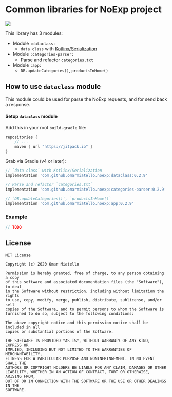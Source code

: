 # Common libraries for NoExp project

[![](https://jitpack.io/v/omarmiatello/noexp.svg)](https://jitpack.io/#omarmiatello/noexp)

This library has 3 modules:
- Module `:dataclass:`
  - `data class` with [Kotlinx/Serialization](https://github.com/Kotlin/kotlinx.serialization)
- Module `:categories-parser:`
  - Parse and refactor `categories.txt`
- Module `:app:`
  - `DB.updateCategories()`, `productsInHome()`


## How to use `dataclass` module

This module could be used for parse the NoExp requests, and for send back a response.

#### Setup `dataclass` module

Add this in your root `build.gradle` file:
```gradle
repositories {
    // ...
    maven { url "https://jitpack.io" }
}
```

Grab via Gradle (v4 or later):
```groovy
// `data class` with Kotlinx/Serialization
implementation 'com.github.omarmiatello.noexp:dataclass:0.2.9'

// Parse and refactor `categories.txt`
implementation 'com.github.omarmiatello.noexp:categories-parser:0.2.9'

// `DB.updateCategories()`, `productsInHome()`
implementation 'com.github.omarmiatello.noexp:app:0.2.9'
```

### Example

```kotlin
// TODO
```

## License

    MIT License
    
    Copyright (c) 2020 Omar Miatello
    
    Permission is hereby granted, free of charge, to any person obtaining a copy
    of this software and associated documentation files (the "Software"), to deal
    in the Software without restriction, including without limitation the rights
    to use, copy, modify, merge, publish, distribute, sublicense, and/or sell
    copies of the Software, and to permit persons to whom the Software is
    furnished to do so, subject to the following conditions:
    
    The above copyright notice and this permission notice shall be included in all
    copies or substantial portions of the Software.
    
    THE SOFTWARE IS PROVIDED "AS IS", WITHOUT WARRANTY OF ANY KIND, EXPRESS OR
    IMPLIED, INCLUDING BUT NOT LIMITED TO THE WARRANTIES OF MERCHANTABILITY,
    FITNESS FOR A PARTICULAR PURPOSE AND NONINFRINGEMENT. IN NO EVENT SHALL THE
    AUTHORS OR COPYRIGHT HOLDERS BE LIABLE FOR ANY CLAIM, DAMAGES OR OTHER
    LIABILITY, WHETHER IN AN ACTION OF CONTRACT, TORT OR OTHERWISE, ARISING FROM,
    OUT OF OR IN CONNECTION WITH THE SOFTWARE OR THE USE OR OTHER DEALINGS IN THE
    SOFTWARE.